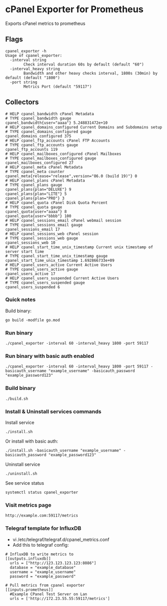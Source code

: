 # cPanel Exporter for Prometheus


Exports cPanel metrics to prometheus


## Flags
```
cpanel_exporter -h
Usage of cpanel_exporter:
  -interval string
        Check interval duration 60s by default (default "60")
  -interval_heavy string
        Bandwidth and other heavy checks interval, 1800s (30min) by default (default "1800")
  -port string
        Metrics Port (default "59117")
```

## Collectors

```
# HELP cpanel_bandwidth cPanel Metadata
# TYPE cpanel_bandwidth gauge
cpanel_bandwidth{user="aaaa"} 5.248831472e+10
# HELP cpanel_domains_configured Current Domains and Subdomains setup
# TYPE cpanel_domains_configured gauge
cpanel_domains_configured 375
# HELP cpanel_ftp_accounts cPanel FTP Accounts
# TYPE cpanel_ftp_accounts gauge
cpanel_ftp_accounts 119
# HELP cpanel_mailboxes_configured cPanel Mailboxes
# TYPE cpanel_mailboxes_configured gauge
cpanel_mailboxes_configured 27
# HELP cpanel_meta cPanel Metadata
# TYPE cpanel_meta counter
cpanel_meta{release="release",version="86.0 (build 19)"} 0
# HELP cpanel_plans cPanel Metadata
# TYPE cpanel_plans gauge
cpanel_plans{plan="DELUXE"} 9
cpanel_plans{plan="LITE"} 5
cpanel_plans{plan="PRO"} 3
# HELP cpanel_quota cPanel Disk Quota Percent
# TYPE cpanel_quota gauge
cpanel_quota{user="aaaa"} 8
cpanel_quota{user="bbbb"} 100
# HELP cpanel_sessions_email cPanel webmail session
# TYPE cpanel_sessions_email gauge
cpanel_sessions_email 17
# HELP cpanel_sessions_web cPanel session
# TYPE cpanel_sessions_web gauge
cpanel_sessions_web 10
# HELP cpanel_start_time_unix_timestamp Current unix timestamp of server start time
# TYPE cpanel_start_time_unix_timestamp gauge
cpanel_start_time_unix_timestamp 1.692866733e+09
# HELP cpanel_users_active Current Active Users
# TYPE cpanel_users_active gauge
cpanel_users_active 17
# HELP cpanel_users_suspended Current Active Users
# TYPE cpanel_users_suspended gauge
cpanel_users_suspended 6
```


### Quick notes
Build binary:
```
go build -modfile go.mod
```

### Run binary
```
./cpanel_exporter -interval 60 -interval_heavy 1800 -port 59117
```

### Run binary with basic auth enabled
```
./cpanel_exporter -interval 60 -interval_heavy 1800 -port 59117 -basicauth_username "example_username" -basicauth_password "example_password123"
```

### Build binary
```
./build.sh
```

### Install & Uninstall services commands
Install service
```
./install.sh
```

Or install with basic auth:
```
./install.sh -basicauth_username "example_username" -basicauth_password "example_password123"
```

Uninstall service
```
./uninstall.sh
```
See service status
```
systemctl status cpanel_exporter
```

### Visit metrics page
```
http://example.com:59117/metrics
```

### Telegraf template for InfluxDB
- vi /etc/telegraf/telegraf.d/cpanel_metrics.conf
- Add this to telegraf config:
```
# InfluxDB to write metrics to
[[outputs.influxdb]]
  urls = ["http://123.123.123.123:8086"]
  database = "example_database"
  username = "example_username"
  password = "example_password"

# Pull metrics from cpanel exporter
[[inputs.prometheus]]
  #Example CPanel Test Server on Lan
  urls = ['http://172.23.55.55:59117/metrics']
```
